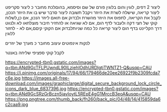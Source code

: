ליצור 2 דפים, לוגין והום
בלוגין פורם של שם וסיסמא, בהוםלכת  מחובר כ
ליצור סקריפט ליצור קריאה, שישלח לשרת את היוזר ויקבל תשובה
ליצור סרבר שיש בו את היוזר הנכון, לקבל את הקריאה, לתפוס את היוזר מהשרת ולבדוק אם תואם ליוזר הנכון, אם כן,לשלוח קוקי של חצי דקה ולעבור לדף הום, אם לא שגיאה  או להחזיר חיבור מוצלחאו לא ולנווט דרך הקליינט
בדף הום ליצור קריאה כל כמה שניותלבדוק אם הקוקי קיםם,אם לא - לחזור ללוגין

לנקות אינפוטים
עיצוב
מחובר כ
מערך של יוזרים

לקבל קוקי ספציפי
שליחה באנטר

https://encrypted-tbn0.gstatic.com/images?q=tbn:ANd9GcTFLPUwndL90ILziehIOdhURDlgtiTWNTZ1-Q&usqp=CAU
https://i.pinimg.com/originals/17/94/66/179466de20ee26922f9b2309fcda7c6e.jpg
https://images.all-free-download.com/images/graphiclarge/digital_secure_background_lock_circle_icons_dark_blue_6837396.jpg
https://encrypted-tbn0.gstatic.com/images?q=tbn:ANd9GcSRzGrBczn5javIoytL5REpE4gG1MrccB3eoA&usqp=CAU
https://png.pngtree.com/thumb_back/fh260/back_pic/04/48/14/415859da6c2caa9.jpg
